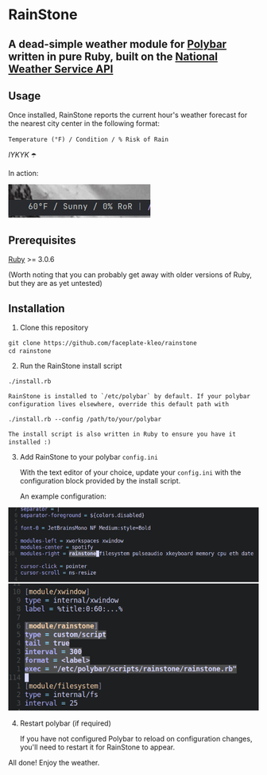 # RainStone

## A dead-simple weather module for [Polybar](https://github.com/polybar/polybar) written in pure Ruby, built on the [National Weather Service API](https://www.weather.gov/documentation/services-web-api)

## Usage

Once installed, RainStone reports the current hour's weather forecast for the nearest city center in the following format:

`Temperature (°F) / Condition / % Risk of Rain`

*IYKYK* ☂️

In action:

![](/resources/rainstone_running.png)

## Prerequisites

[Ruby](https://www.ruby-lang.org/en/documentation/installation/) >= 3.0.6

(Worth noting that you can probably get away with older versions of Ruby, but they are as yet untested)

## Installation

1. Clone this repository

```
git clone https://github.com/faceplate-kleo/rainstone
cd rainstone
```

2. Run the RainStone install script
```
./install.rb
```
    RainStone is installed to `/etc/polybar` by default. If your polybar configuration lives elsewhere, override this default path with
```
./install.rb --config /path/to/your/polybar
```

    The install script is also written in Ruby to ensure you have it installed :)

3. Add RainStone to your polybar `config.ini`

    With the text editor of your choice, update your `config.ini` with the configuration block provided by the install script.

    An example configuration: 

![](/resources/module_add.png)
![](/resources/module_definition.png)

4. Restart polybar (if required)

    If you have not configured Polybar to reload on configuration changes, you'll need to restart it for RainStone to appear.


All done! Enjoy the weather.
